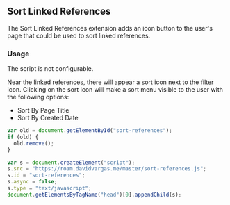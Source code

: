 ## Sort Linked References

The Sort Linked References extension adds an icon button to the user's page that could be used to sort linked references.

### Usage

The script is not configurable.

Near the linked references, there will appear a sort icon next to the filter icon. Clicking on the sort icon will make a sort menu visible to the user with the following options:

- Sort By Page Title
- Sort By Created Date

```javascript
var old = document.getElementById("sort-references");
if (old) {
  old.remove();
}

var s = document.createElement("script");
s.src = "https://roam.davidvargas.me/master/sort-references.js";
s.id = "sort-references";
s.async = false;
s.type = "text/javascript";
document.getElementsByTagName("head")[0].appendChild(s);
```
